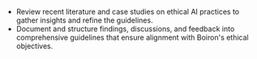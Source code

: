 - Review recent literature and case studies on ethical AI practices to gather insights and refine the guidelines.
- Document and structure findings, discussions, and feedback into comprehensive guidelines that ensure alignment with Boiron's ethical objectives.